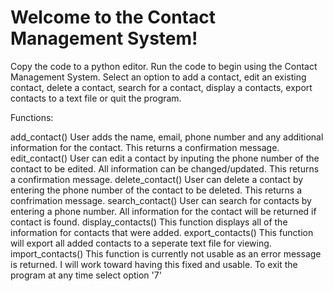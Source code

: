 # Welcome to the Contact Management System!

Copy the code to a python editor. Run the code to begin using the Contact Management System. 
Select an option to add a contact, edit an existing contact, delete a contact, search for a contact, display a contacts, export contacts to a text file or quit the program. 

Functions: 

add_contact()
User adds the name, email, phone number and any additional information for the contact. This returns a confirmation message.
edit_contact()
User can edit a contact by inputing the phone number of the contact to be edited. All information can be changed/updated. This returns a confirmation message. 
delete_contact()
User can delete a contact by entering the phone number of the contact to be deleted. This returns a confrimation message.
search_contact()
User can search for contacts by entering a phone number. All information for the contact will be returned if contact is found. 
display_contacts()
This function displays all of the information for contacts that were added.
export_contacts()
This function will export all added contacts to a seperate text file for viewing.
import_contacts()
This function is currently not usable as an error message is returned. I will work toward having this fixed and usable. 
To exit the program at any time select option '7'



